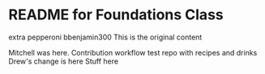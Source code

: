 # README for Foundations Class
extra pepperoni
bbenjamin300
This is the original content


Mitchell was here.
Contribution workflow test repo with recipes and drinks
Drew's change is here
Stuff here


